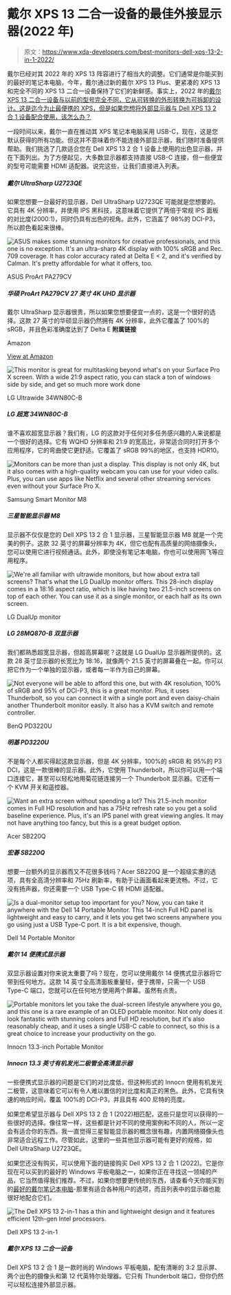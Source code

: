 # 戴尔 XPS 13 二合一设备的最佳外接显示器(2022 年)

> 原文：<https://www.xda-developers.com/best-monitors-dell-xps-13-2-in-1-2022/>

戴尔已经对其 2022 年的 XPS 13 阵容进行了相当大的调整。它们通常是你能买到的最好的笔记本电脑，今年，戴尔通过新的戴尔 XPS 13 Plus、更紧凑的 XPS 13 和完全不同的 XPS 13 二合一设备保持了它们的新鲜感。事实上，2022 年的[戴尔 XPS 13 二合一设备与以前的型号完全不同，它从可转换的外形转换为可拆卸的设计。这是迄今为止最便携的 XPS，但是如果您想将外部显示器与 Dell XPS 13 2 合 1 设备配合使用，该怎么办？](https://www.xda-developers.com/dell-xps-13-2-in-1-2022-review/)

一段时间以来，戴尔一直在推动其 XPS 笔记本电脑采用 USB-C，现在，这是您默认获得的所有功能。但这并不意味着你不能连接外部显示器，我们随时准备提供帮助。我们挑选了几款适合您在 Dell XPS 13 2 合 1 设备上使用的出色显示器，并在下面列出。为了方便起见，大多数显示器都支持直接 USB-C 连接，但一些便宜的型号可能需要 HDMI 适配器。说完这些，让我们直接进入列表。

##### 戴尔 UltraSharp U2723QE

如果您想要一台最好的显示器，Dell UltraSharp U2723QE 可能就是您想要的。它具有 4K 分辨率，并使用 IPS 黑科技，这意味着它提供了两倍于常规 IPS 面板的对比度(2000:1)，同时仍具有出色的视角。此外，它涵盖了 98%的 DCI-P3，所以颜色看起来很棒。

 <picture>![ASUS makes some stunning monitors for creative professionals, and this one is no exception. It's an ultra-sharp 4K display with 100% sRGB and Rec. 709 coverage. It has color accuracy rated at Delta E < 2, and it's verified by Calman. It's pretty affordable for what it offers, too.](img/ae9df3efac325c9eb5a543092b25e2cc.png)</picture> 

ASUS ProArt PA279CV

##### 华硕 ProArt PA279CV 27 英寸 4K UHD 显示器

戴尔 UltraSharp 显示器很贵，所以如果您想要便宜一点的，这是一个很好的选择。这款 27 英寸的华硕显示器仍然拥有 4K 分辨率，此外它覆盖了 100%的 sRGB，并且色彩准确度达到了 Delta E **附属链接**

Amazon

[View at Amazon](https://www.amazon.com/ASUS-PA278QV-DisplayPort-Anti-Glare-Adjustable/dp/B08K2GFDKM?tag=xda-f6gsnvu-20&ascsubtag=UUxdaUeUpU43382&asc_refurl=https%3A%2F%2Fwww.xda-developers.com%2Fbest-monitors-dell-xps-13-2-in-1-2022%2F&asc_campaign=Affiliate)

 <picture>![This monitor is great for multitasking beyond what's on your Surface Pro X screen. With a wide 21:9 aspect ratio, you can stack a ton of windows side by side, and get so much more work done](img/b0fb7a283a7b6a800c9714a077ed5c8e.png)</picture> 

LG Ultrawide 34WN80C-B

##### LG 超宽 34WN80C-B

谁不喜欢超宽显示器？我们有，LG 的这款对于任何对多任务感兴趣的人来说都是一个很好的选择。它有 WQHD 分辨率和 21:9 的宽高比，非常适合同时打开多个应用程序，它的弯曲使它更舒适。它覆盖了 sRGB 99%的地区，也支持 HDR10。

 <picture>![Monitors can be more than just a display. This display is not only 4K, but it also comes with a high-quality webcam you can use for your video calls. Plus, you can use apps like Netflix and several other streaming services even without your Surface Pro X.](img/821089e4c60d1bb831788d90f058d639.png)</picture> 

Samsung Smart Monitor M8

##### 三星智能显示器 M8

显示器不仅仅是您的 Dell XPS 13 2 合 1 显示器，三星智能显示器 M8 就是一个完美的例子。这款 32 英寸的屏幕分辨率为 4K，但它也配有高质量的网络摄像头，您可以使用它进行视频通话。此外，即使没有笔记本电脑，你也可以使用网飞等应用程序。

 <picture>![We're all familiar with ultrawide monitors, but how about extra tall screens? That's what the LG DualUp monitor offers. This 28-inch display comes in a 18:16 aspect ratio, which is like having two 21.5-inch screens on top of each other. You can use it as a single monitor, or each half as its own screen.](img/416f16ff9141b70f77028430b8a9d5cc.png)</picture> 

LG DualUp monitor

##### LG 28MQ870-B 双显示器

我们都熟悉超宽显示器，但超高屏幕呢？这就是 LG DualUp 显示器所提供的。这款 28 英寸显示器的长宽比为 18:16，就像两个 21.5 英寸的屏幕叠在一起。你可以把它作为一个单独的显示器，或者每一半作为自己的屏幕。

 <picture>![Not everyone will be able to afford this one, but with 4K resolution, 100% of sRGB and 95% of DCI-P3, this is a great monitor. Plus, it uses Thunderbolt, so you can connect it with a single port and even daisy-chain another Thunderbolt monitor easily. It also has a KVM switch and remote controller.](img/110fc4ef0cc670e6e32257a3d27d17f6.png)</picture> 

BenQ PD3220U

##### 明基 PD3220U

不是每个人都买得起这款显示器，但是 4K 分辨率，100%的 sRGB 和 95%的 P3 DCI，这是一款很棒的显示器。此外，它使用 Thunderbolt，所以你可以用一个端口连接它，甚至可以轻松地用菊花链连接另一个 Thunderbolt 显示器。它还有一个 KVM 开关和遥控器。

 <picture>![Want an extra screen without spending a lot? This 21.5-inch monitor comes in Full HD resolution and has a 75Hz refresh rate so you get a solid baseline experience. Plus, it's an IPS panel with great viewing angles. It may not have anything too fancy, but this is a great budget option.](img/2fbf484db42697c15989f0a5cc74643b.png)</picture> 

Acer SB220Q

##### 宏碁 SB220Q

想要一台额外的显示器而又不花很多钱吗？Acer SB220Q 是一个超级实惠的选项，具有全高清分辨率和 75Hz 刷新率，有助于让画面看起来更流畅。不过，它没有扬声器，你还需要一个 USB Type-C 转 HDMI 适配器。

 <picture>![Is a dual-monitor setup too important for you? Now, you can take it anywhere with the Dell 14 Portable Monitor. This 14-inch Full HD panel is lightweight and easy to carry, and it lets you get two screens anywhere you go using just a USB Type-C port. It is a bit expensive, though.](img/72c7ae7b5c22bf1510ef9bd8ee5f3730.png)</picture> 

Dell 14 Portable Monitor

##### 戴尔 14 便携式显示器

双显示器设置对你来说太重要了吗？现在，您可以使用戴尔 14 便携式显示器将它带到任何地方。这款 14 英寸全高清面板重量轻，便于携带，只需一个 USB Type-C 端口，您就可以在任何地方使用两个屏幕。虽然有点贵。

 <picture>![Portable monitors let you take the dual-screen lifestyle anywhere you go, and this one is a rare example of an OLED portable monitor. Not only does it look fantastic with stunning colors and Full HD resolution, but it's also reasonably cheap, and it uses a single USB-C cable to connect, so this is a great choice to increase your productivity on the go.](img/713b6a5dfcb179045176a488b9c90964.png)</picture> 

Innocn 13.3-inch Portable Monitor

##### Innocn 13.3 英寸有机发光二极管全高清显示器

一些便携式显示器的问题是它们的对比度低，但这种形式的 Innocn 使用有机发光二极管，这意味着它可以有令人难以置信的对比度和真正的黑色。此外，它具有快速的响应时间，覆盖 100%的 DCI-P3，并且具有 400 尼特的亮度。

如果您希望显示器与 Dell XPS 13 2 合 1 (2022)相匹配，这些只是您可以获得的一些很好的选择。像往常一样，这些都是针对不同的使用案例和不同的人，所以一定会有适合你的东西。我一直觉得三星智能显示器的概念很有趣，内置网络摄像头也非常适合远程工作。尽管如此，这里的一些其他显示器可能有更好的规格，如 Dell UltraSharp U2723QE。

如果您还没有购买，可以使用下面的链接购买 Dell XPS 13 2 合 1 (2022)。它是你现在可以买到的最好的 Windows 平板电脑之一，如果你正在寻找这一领域的产品，它当然值得我们推荐。不过，如果你想要更传统的东西，请查看今天你能买到的[最好的戴尔笔记本电脑](https://www.xda-developers.com/best-dell-laptops/)-那里有适合各种用户的选项，而且列表中的显示器也能很好地配合它们。

 <picture>![The Dell XPS 13 2-in-1 has a thin and lightweight design and it features efficient 12th-gen Intel processors.](img/59d82b198f740fc915ae6ab4ae962ff9.png)</picture> 

Dell XPS 13 2-in-1

##### 戴尔 XPS 13 二合一设备

Dell XPS 13 2 合 1 是一款时尚的 Windows 平板电脑，配有清晰的 3:2 显示屏、两个出色的摄像头和第 12 代英特尔处理器。它只有 Thunderbolt 端口，但你仍然可以轻松连接外部显示器。